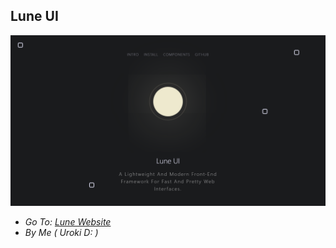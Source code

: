 ## Lune UI

![Lune UI Website](https://raw.githubusercontent.com/Uroki/lune/main/assets/images/whatever.webp)

- *Go To: [Lune Website](https://uroki.github.io/lune)*
- *By Me ( Uroki D: )*
